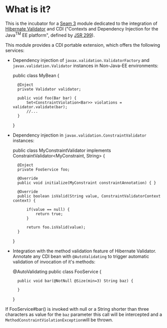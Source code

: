 # What is it?

This is the incubator for a [Seam 3](http://seamframework.org/Seam3) module dedicated to the integration of [Hibernate Validator](http://validator.hibernate.org/) and CDI ("Contexts and Dependency Injection for the Java<sup>TM</sup>
EE platform", defined by [JSR 299](http://jcp.org/en/jsr/detail?id=299)).

This module provides a CDI portable extension, which offers the following services:

* Dependency injection of `javax.validation.ValidatorFactory` and `javax.validation.Validator` instances in Non-Java-EE environments:

	public class MyBean {
	
		@Inject
		private Validator validator;
		
		public void foo(Bar bar) {
			Set<ConstraintViolation<Bar>> violations = validator.validate(bar);
			//...
		}
	}
	
* Dependency injection in `javax.validation.ConstraintValidator` instances:

	public class MyConstraintValidator implements ConstraintValidator<MyConstraint, String> {

		@Inject
		private FooService foo;
	
		@Override
		public void initialize(MyConstraint constraintAnnotation) {	}

		@Override
		public boolean isValid(String value, ConstraintValidatorContext context) {
		
			if(value == null) {
				return true;
			}
		
			return foo.isValid(value);
		}

	}

* Integration with the method validation feature of Hibernate Validator. Annotate any CDI bean with `@AutoValidating` to trigger automatic validation of invocation of it's methods:

	@AutoValidating
	public class FooService {
	
		public void bar(@NotNull @Size(min=3) String baz) {
			
		}
	
	}

If FooService#bar() is invoked with null or a String shorter than three characters as value for the `baz` parameter this call will be intercepted and a `MethodConstraintViolationException`will be thrown.